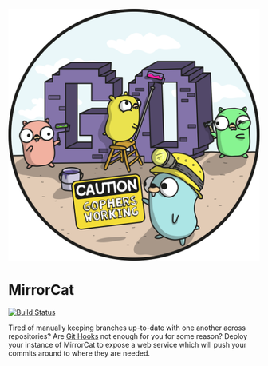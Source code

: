 ![Gophers Building](https://github.com/ashleymcnamara/gophers/blob/53a51e151e368eb57ef5958588365f6e3a6cd6e2/GoBuild.png)

# MirrorCat
[![Build Status](https://travis-ci.org/Azure/mirrorcat.svg?branch=master)](https://travis-ci.org/Azure/mirrorcat)

Tired of manually keeping branches up-to-date with one another across repositories? Are [Git Hooks](https://git-scm.com/book/en/v2/Customizing-Git-Git-Hooks) not enough for you for some reason? Deploy your instance of MirrorCat to expose a web service which will push your commits around to where they are needed.
